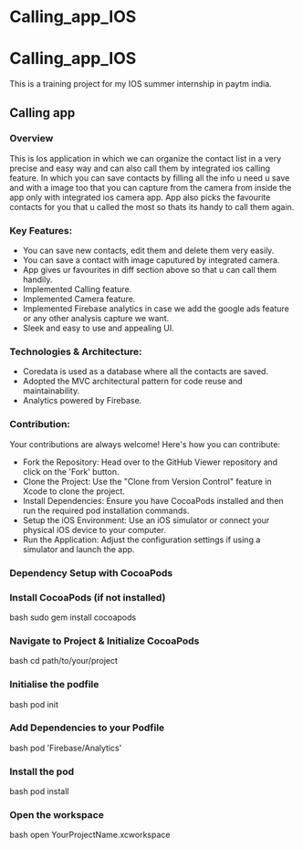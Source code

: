 # Calling_app_IOS
# Calling_app_IOS
This is a training project for my IOS summer internship in paytm india.

## Calling app

### Overview

This is Ios application in which we can organize the contact list in a very precise and easy way and can also call them by integrated ios calling feature. In which you can save contacts by filling all the info u need u save and with a image too that you can capture from the camera from inside the app only with integrated ios camera app. App also picks the favourite contacts for you that u called the most so thats its handy to call them again.

### Key Features:

- You can save new contacts, edit them and delete them very easily.
- You can save a contact with image caputured by integrated camera.
- App gives ur favourites in diff section above so that u can call them handily.
- Implemented Calling feature.
- Implemented Camera feature.
- Implemented Firebase analytics in case we add the google ads feature or any other analysis capture we want.
- Sleek and easy to use and appealing UI.

### Technologies & Architecture:

- Coredata is used as a database where all the contacts are saved.
- Adopted the MVC architectural pattern for code reuse and maintainability.
- Analytics powered by Firebase.

### Contribution:

Your contributions are always welcome! Here's how you can contribute:
- Fork the Repository: Head over to the GitHub Viewer repository and click on the 'Fork' button.
- Clone the Project: Use the "Clone from Version Control" feature in Xcode to clone the project.
- Install Dependencies: Ensure you have CocoaPods installed and then run the required pod installation commands.
- Setup the iOS Environment: Use an iOS simulator or connect your physical iOS device to your computer.
- Run the Application: Adjust the configuration settings if using a simulator and launch the app.

### Dependency Setup with CocoaPods


### Install CocoaPods (if not installed)
bash
sudo gem install cocoapods


### Navigate to Project & Initialize CocoaPods
bash
cd path/to/your/project

### Initialise the podfile
bash
pod init


### Add Dependencies to your Podfile
bash
pod 'Firebase/Analytics'


### Install the pod
bash
pod install

### Open the workspace
bash
open YourProjectName.xcworkspace
